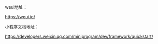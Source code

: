 weui地址：

https://weui.io/



小程序文档地址：

https://developers.weixin.qq.com/miniprogram/dev/framework/quickstart/